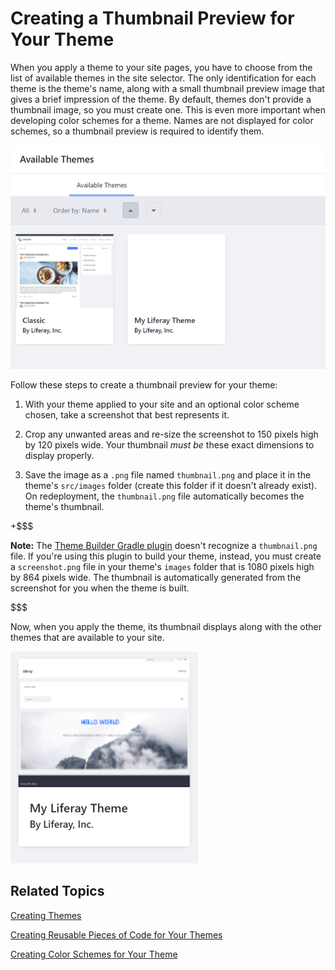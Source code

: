 # Creating a Thumbnail Preview for Your Theme [](id=creating-a-thumbnail-preview-for-your-theme)

When you apply a theme to your site pages, you have to choose from the list of 
available themes in the site selector. The only identification for each theme is 
the theme's name, along with a small thumbnail preview image that gives a brief 
impression of the theme. By default, themes don't provide a thumbnail image, so 
you must create one. This is even more important when developing color schemes 
for a theme. Names are not displayed for color schemes, so a thumbnail preview 
is required to identify them. 

![Figure 1: Your theme thumbnail is displayed with the rest of the available themes.](../../../../images/theme-dev-theme-thumbnail-default.png)

Follow these steps to create a thumbnail preview for your theme:

1.  With your theme applied to your site and an optional color scheme chosen, 
    take a screenshot that best represents it.

2.  Crop any unwanted areas and re-size the screenshot to 150 pixels high by 120 
    pixels wide. Your thumbnail *must be* these exact dimensions to display 
    properly. 

3.  Save the image as a `.png` file named `thumbnail.png` and place it in the
    theme's `src/images` folder (create this folder if it doesn't already exist). On 
    redeployment, the `thumbnail.png` file automatically becomes the theme's
    thumbnail.

+$$$

**Note:** The 
[Theme Builder Gradle plugin](/develop/reference/-/knowledge_base/7-1/theme-builder-gradle-plugin) 
doesn't recognize a `thumbnail.png` file. If you're using this plugin to build 
your theme, instead, you must create a `screenshot.png` file in your theme's 
`images` folder that is 1080 pixels high by 864 pixels wide. The thumbnail is 
automatically generated from the screenshot for you when the theme is built.

$$$

Now, when you apply the theme, its thumbnail displays along with the other
themes that are available to your site.

![Figure 2: Your theme thumbnail is displayed with the rest of the available themes.](../../../../images/theme-dev-theme-thumbnail-custom.png)

## Related Topics [](id=related-topics)

[Creating Themes](/develop/tutorials/-/knowledge_base/7-1/creating-themes)

[Creating Reusable Pieces of Code for Your Themes](/develop/tutorials/-/knowledge_base/7-1/creating-reusable-pieces-of-code-for-your-themes)

[Creating Color Schemes for Your Theme](/develop/tutorials/-/knowledge_base/7-1/creating-color-schemes-for-your-theme)

